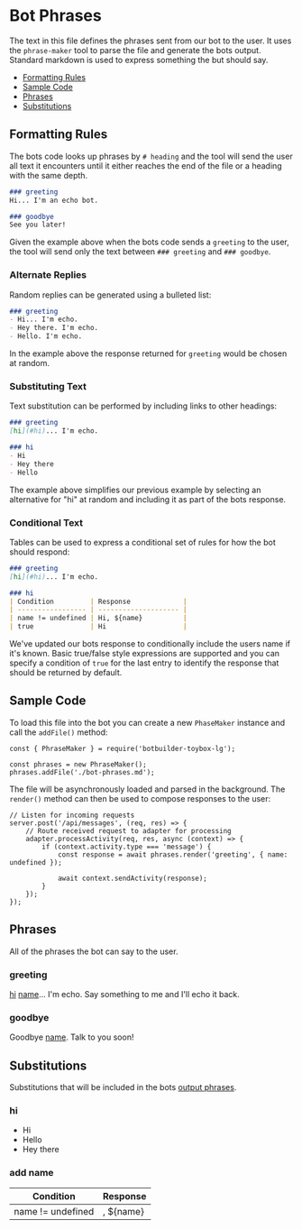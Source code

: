 # Bot Phrases
The text in this file defines the phrases sent from our bot to the user. It uses the `phrase-maker` tool to parse the file and generate the bots output.  Standard markdown is used to express something the but should say. 

- [Formatting Rules](#formatting-rules)
- [Sample Code](#sample-code)
- [Phrases](#phrases)
- [Substitutions](#substitutions)

## Formatting Rules
The bots code looks up phrases by `# heading` and the tool will send the user all text it encounters until it either reaches the end of the file or a heading with the same depth.

```markdown
### greeting
Hi... I'm an echo bot.

### goodbye
See you later!
```

Given the example above when the bots code sends a `greeting` to the user, the tool will send only the text between `### greeting` and `### goodbye`.

### Alternate Replies
Random replies can be generated using a bulleted list:

```markdown
### greeting
- Hi... I'm echo.
- Hey there. I'm echo.
- Hello. I'm echo.
```

In the example above the response returned for `greeting` would be chosen at random.

### Substituting Text
Text substitution can be performed by including links to other headings:

```markdown
### greeting
[hi](#hi)... I'm echo.

### hi
- Hi
- Hey there
- Hello
```

The example above simplifies our previous example by selecting an alternative for "hi" at random and including it as part of the bots response.

### Conditional Text
Tables can be used to express a conditional set of rules for how the bot should respond:

```markdown
### greeting
[hi](#hi)... I'm echo.

### hi
| Condition         | Response             |
| ----------------- | -------------------- |
| name != undefined | Hi, ${name}          |
| true              | Hi                   |
```

We've updated our bots response to conditionally include the users name if it's known.  Basic true/false style expressions are supported and you can specify a condition of `true` for the last entry to identify the response that should be returned by default.

## Sample Code
To load this file into the bot you can create a new `PhaseMaker` instance and call the `addFile()` method:

```JS
const { PhraseMaker } = require('botbuilder-toybox-lg');

const phrases = new PhraseMaker();
phrases.addFile('./bot-phrases.md');
```

The file will be asynchronously loaded and parsed in the background. The `render()` method can then be used to compose responses to the user:

```JS
// Listen for incoming requests 
server.post('/api/messages', (req, res) => {
    // Route received request to adapter for processing
    adapter.processActivity(req, res, async (context) => {
        if (context.activity.type === 'message') {
            const response = await phrases.render('greeting', { name: undefined });
            
            await context.sendActivity(response);
        }
    });
});
```

## Phrases
All of the phrases the bot can say to the user.

### greeting
[hi](#hi) [name](#add-name)... I'm echo. Say something to me and I'll echo it back.

### goodbye
Goodbye [name](#add-name). Talk to you soon!

## Substitutions
Substitutions that will be included in the bots [output phrases](#phrases).

### hi
- Hi
- Hello
- Hey there

### add name
| Condition         | Response             |
| ----------------- | -------------------- |
| name != undefined | , ${name}            |
